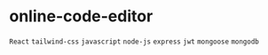 # online-code-editor

`React` `tailwind-css` `javascript` `node-js` `express` `jwt` `mongoose` `mongodb`
